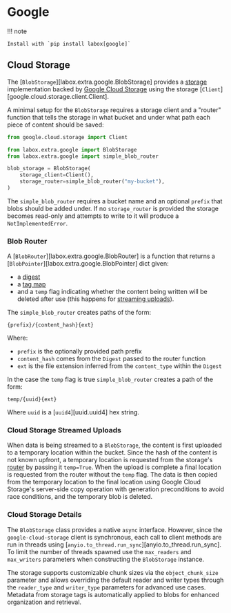 # Google

!!! note

    Install with `pip install labox[google]`

## Cloud Storage

The [`BlobStorage`][labox.extra.google.BlobStorage] provides a
[storage](../concepts/storages.md) implementation backed by
[Google Cloud Storage](https://cloud.google.com/storage) using the storage
[`Client`][google.cloud.storage.client.Client].

A minimal setup for the `BlobStorage` requires a storage client and a "router" function
that tells the storage in what bucket and under what path each piece of content should
be saved:

```python
from google.cloud.storage import Client

from labox.extra.google import BlobStorage
from labox.extra.google import simple_blob_router

blob_storage = BlobStorage(
    storage_client=Client(),
    storage_router=simple_blob_router("my-bucket"),
)
```

The `simple_blob_router` requires a bucket name and an optional `prefix` that blobs
should be added under. If no `storage_router` is provided the storage becomes read-only
and attempts to write to it will produce a `NotImplementedError`.

### Blob Router

A [`BlobRouter`][labox.extra.google.BlobRouter] is a function that returns a
[`BlobPointer`][labox.extra.google.BlobPointer] dict given:

- a [digest](../concepts/storages.md#content-digest)
- a [tag map](../concepts/storages.md#storage-tags)
- and a `temp` flag indicating whether the content being written will be deleted after
    use (this happens for [streaming uploads](#cloud-storage-streamed-uploads)).

The `simple_blob_router` creates paths of the form:

```
{prefix}/{content_hash}{ext}
```

Where:

- `prefix` is the optionally provided path prefix
- `content_hash` comes from the `Digest` passed to the router function
- `ext` is the file extension inferred from the `content_type` within the `Digest`

In the case the `temp` flag is true `simple_blob_router` creates a path of the form:

```
temp/{uuid}{ext}
```

Where `uuid` is a [`uuid4`][uuid.uuid4] hex string.

### Cloud Storage Streamed Uploads

When data is being streamed to a `BlobStorage`, the content is first uploaded to a
temporary location within the bucket. Since the hash of the content is not known
upfront, a temporary location is requested from the storage's [router](#blob-router) by
passing it `temp=True`. When the upload is complete a final location is requested from
the router without the `temp` flag. The data is then copied from the temporary location
to the final location using Google Cloud Storage's server-side copy operation with
generation preconditions to avoid race conditions, and the temporary blob is deleted.

### Cloud Storage Details

The `BlobStorage` class provides a native `async` interface. However, since the
`google-cloud-storage` client is synchronous, each call to client methods are run in
threads using [`anyio.to_thread.run_sync`][anyio.to_thread.run_sync]. To limit the
number of threads spawned use the `max_readers` and `max_writers` parameters when
constructing the `BlobStorage` instance.

The storage supports customizable chunk sizes via the `object_chunk_size` parameter and
allows overriding the default reader and writer types through the `reader_type` and
`writer_type` parameters for advanced use cases. Metadata from storage tags is
automatically applied to blobs for enhanced organization and retrieval.
